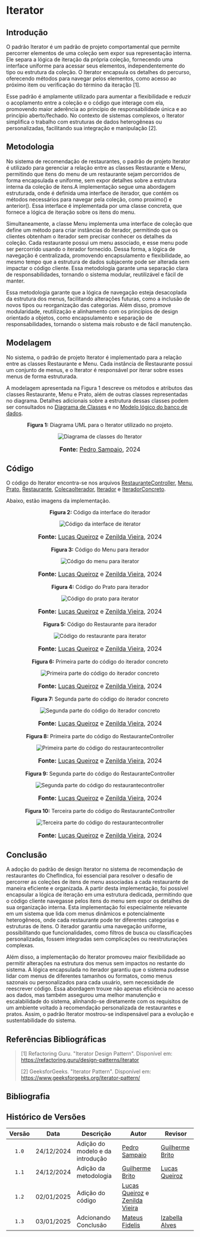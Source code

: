 # Iterator

## Introdução

O padrão Iterator é um padrão de projeto comportamental que permite percorrer elementos de uma coleção sem expor sua representação interna. Ele separa a lógica de iteração da própria coleção, fornecendo uma interface uniforme para acessar seus elementos, independentemente do tipo ou estrutura da coleção. O Iterator encapsula os detalhes do percurso, oferecendo métodos para navegar pelos elementos, como acesso ao próximo item ou verificação do término da iteração [1].

Esse padrão é amplamente utilizado para aumentar a flexibilidade e reduzir o acoplamento entre a coleção e o código que interage com ela, promovendo maior aderência ao princípio de responsabilidade única e ao princípio aberto/fechado. No contexto de sistemas complexos, o Iterator simplifica o trabalho com estruturas de dados heterogêneas ou personalizadas, facilitando sua integração e manipulação [2].

## Metodologia

No sistema de recomendação de restaurantes, o padrão de projeto Iterator é utilizado para gerenciar a relação entre as classes Restaurante e Menu, permitindo que itens do menu de um restaurante sejam percorridos de forma encapsulada e uniforme, sem expor detalhes sobre a estrutura interna da coleção de itens.A implementação segue uma abordagem estruturada, onde é definida uma interface de iterador, que contém os métodos necessários para navegar pela coleção, como proximo() e anterior(). Essa interface é implementada por uma classe concreta, que fornece a lógica de iteração sobre os itens do menu.

Simultaneamente, a classe Menu implementa uma interface de coleção que define um método para criar instâncias do iterador, permitindo que os clientes obtenham o iterador sem precisar conhecer os detalhes da coleção. Cada restaurante possui um menu associado, e esse menu pode ser percorrido usando o iterador fornecido. Dessa forma, a lógica de navegação é centralizada, promovendo encapsulamento e flexibilidade, ao mesmo tempo que a estrutura de dados subjacente pode ser alterada sem impactar o código cliente. Essa metodologia garante uma separação clara de responsabilidades, tornando o sistema modular, reutilizável e fácil de manter.

Essa metodologia garante que a lógica de navegação esteja desacoplada da estrutura dos menus, facilitando alterações futuras, como a inclusão de novos tipos ou reorganização das categorias. Além disso, promove modularidade, reutilização e alinhamento com os princípios de design orientado a objetos, como encapsulamento e separação de responsabilidades, tornando o sistema mais robusto e de fácil manutenção.

## Modelagem

No sistema, o padrão de projeto Iterator é implementado para a relação entre as classes Restaurante e Menu. Cada instância de Restaurante possui um conjunto de menus, e o Iterator é responsável por iterar sobre esses menus de forma estruturada.

A modelagem apresentada na Figura 1 descreve os métodos e atributos das classes Restaurante, Menu e Prato, além de outras classes representadas no diagrama. Detalhes adicionais sobre a estrutura dessas classes podem ser consultados  no [Diagrama de Classes](https://unbarqdsw2024-2.github.io/2024.2_G10_Recomendacao_Entrega_03/#/refatoracoes/diagrama-de-classes) e no [Modelo lógico do banco de dados](https://unbarqdsw2024-2.github.io/2024.2_G10_Recomendacao_Entrega_03/#/refatoracoes/modelo-logico).

<center>
<p style="text-align: center"><b>Figura 1:</b> Diagrama UML para o Iterator utilizado no projeto.</p>
<div align="center">
  <img src="https://raw.githubusercontent.com/UnBArqDsw2024-2/2024.2_G10_Recomendacao_Entrega_03/refs/heads/main/docs/imagens/diagrama_iterator.png" alt="Diagrama de classes do Iterator" >
</div>
<font size="3"><p style="text-align: center"><b>Fonte:</b> <a href="https://github.com/PedroSampaioDias">Pedro Sampaio</a>, 2024</p></font>
</center>

## Código

O código do Iterator encontra-se nos arquivos [RestauranteController](https://github.com/UnBArqDsw2024-2/2024.2_G10_Recomendacao_Entrega_03/blob/main/backend/api/src/main/java/com/api/API/controllers/RestauranteController.java), [Menu](https://github.com/UnBArqDsw2024-2/2024.2_G10_Recomendacao_Entrega_03/blob/main/backend/api/src/main/java/com/api/API/models/Menu.java), [Prato](https://github.com/UnBArqDsw2024-2/2024.2_G10_Recomendacao_Entrega_03/blob/main/backend/api/src/main/java/com/api/API/models/Prato.java), [Restaurante](https://github.com/UnBArqDsw2024-2/2024.2_G10_Recomendacao_Entrega_03/blob/main/backend/api/src/main/java/com/api/API/models/Restaurante.java), [ColecaoIterador](https://github.com/UnBArqDsw2024-2/2024.2_G10_Recomendacao_Entrega_03/blob/main/backend/api/src/main/java/com/api/API/models/iterator/ColecaoIterador.java), [Iterador](https://github.com/UnBArqDsw2024-2/2024.2_G10_Recomendacao_Entrega_03/blob/main/backend/api/src/main/java/com/api/API/models/iterator/Iterador.java) e [IteradorConcreto](https://github.com/UnBArqDsw2024-2/2024.2_G10_Recomendacao_Entrega_03/blob/main/backend/api/src/main/java/com/api/API/models/iterator/IteradorConcreto.java). 

Abaixo, estão imagens da implementação.

<center>
<p style="text-align: center"><b>Figura 2:</b> Código da interface do iterador </p>
<div align="center">
  <img src="https://raw.githubusercontent.com/UnBArqDsw2024-2/2024.2_G10_Recomendacao_Entrega_03/refs/heads/main/docs/imagens/iterador-iterator.png" alt="Código da interface de iterator" >
</div>
<font size="3"><p style="text-align: center"><b>Fonte:</b> <a href="https://github.com/lucasqueiroz23">Lucas Queiroz</a> e <a href="https://github.com/zenildavieira">Zenilda Vieira</a>, 2024</p></font>
</center>

<center>
<p style="text-align: center"><b>Figura 3:</b> Código do Menu para iterador </p>
<div align="center">
  <img src="https://raw.githubusercontent.com/UnBArqDsw2024-2/2024.2_G10_Recomendacao_Entrega_03/refs/heads/main/docs/imagens/menu-iterator.png" alt="Código do menu para iterator" >
</div>
<font size="3"><p style="text-align: center"><b>Fonte:</b> <a href="https://github.com/lucasqueiroz23">Lucas Queiroz</a> e <a href="https://github.com/zenildavieira">Zenilda Vieira</a>, 2024</p></font>
</center>

<center>
<p style="text-align: center"><b>Figura 4:</b> Código do Prato para iterador </p>
<div align="center">
  <img src="https://raw.githubusercontent.com/UnBArqDsw2024-2/2024.2_G10_Recomendacao_Entrega_03/refs/heads/main/docs/imagens/prato-iterator.png" alt="Código do prato para iterator" >
</div>
<font size="3"><p style="text-align: center"><b>Fonte:</b> <a href="https://github.com/lucasqueiroz23">Lucas Queiroz</a> e <a href="https://github.com/zenildavieira">Zenilda Vieira</a>, 2024</p></font>
</center>

<center>
<p style="text-align: center"><b>Figura 5:</b> Código do Restaurante para iterador </p>
<div align="center">
  <img src="https://raw.githubusercontent.com/UnBArqDsw2024-2/2024.2_G10_Recomendacao_Entrega_03/refs/heads/main/docs/imagens/restaurante-iterator.png" alt="Código do restaurante para iterator" >
</div>
<font size="3"><p style="text-align: center"><b>Fonte:</b> <a href="https://github.com/lucasqueiroz23">Lucas Queiroz</a> e <a href="https://github.com/zenildavieira">Zenilda Vieira</a>, 2024</p></font>
</center>

<center>
<p style="text-align: center"><b>Figura 6:</b> Primeira parte do código do iterador concreto </p>
<div align="center">
  <img src="https://raw.githubusercontent.com/UnBArqDsw2024-2/2024.2_G10_Recomendacao_Entrega_03/refs/heads/main/docs/imagens/iterador-concreto-1-iterator.png" alt="Primeira parte do código do iterador concreto" >
</div>
<font size="3"><p style="text-align: center"><b>Fonte:</b> <a href="https://github.com/lucasqueiroz23">Lucas Queiroz</a> e <a href="https://github.com/zenildavieira">Zenilda Vieira</a>, 2024</p></font>
</center>


<center>
<p style="text-align: center"><b>Figura 7:</b> Segunda parte do código do iterador concreto </p>
<div align="center">
  <img src="https://raw.githubusercontent.com/UnBArqDsw2024-2/2024.2_G10_Recomendacao_Entrega_03/refs/heads/main/docs/imagens/iterador-concreto-2-iterator.png" alt="Segunda parte do código do iterador concreto" >
</div>
<font size="3"><p style="text-align: center"><b>Fonte:</b> <a href="https://github.com/lucasqueiroz23">Lucas Queiroz</a> e <a href="https://github.com/zenildavieira">Zenilda Vieira</a>, 2024</p></font>
</center>

<center>
<p style="text-align: center"><b>Figura 8:</b> Primeira parte do código do RestauranteController</p>
<div align="center">
  <img src="https://raw.githubusercontent.com/UnBArqDsw2024-2/2024.2_G10_Recomendacao_Entrega_03/refs/heads/main/docs/imagens/restaurante-controller-1-iterator.png" alt="Primeira parte do código do restaurantecontroller" >
</div>
<font size="3"><p style="text-align: center"><b>Fonte:</b> <a href="https://github.com/lucasqueiroz23">Lucas Queiroz</a> e <a href="https://github.com/zenildavieira">Zenilda Vieira</a>, 2024</p></font>
</center>


<center>
<p style="text-align: center"><b>Figura 9:</b> Segunda parte do código do RestauranteController</p>
<div align="center">
  <img src="https://raw.githubusercontent.com/UnBArqDsw2024-2/2024.2_G10_Recomendacao_Entrega_03/refs/heads/main/docs/imagens/restaurante-controller-2-iterator.png" alt="Segunda parte do código do restaurantecontroller" >
</div>
<font size="3"><p style="text-align: center"><b>Fonte:</b> <a href="https://github.com/lucasqueiroz23">Lucas Queiroz</a> e <a href="https://github.com/zenildavieira">Zenilda Vieira</a>, 2024</p></font>
</center>

<center>
<p style="text-align: center"><b>Figura 10:</b> Terceira parte do código do RestauranteController</p>
<div align="center">
  <img src="https://raw.githubusercontent.com/UnBArqDsw2024-2/2024.2_G10_Recomendacao_Entrega_03/refs/heads/main/docs/imagens/restaurante-controller-3-iterator.png" alt="Terceira parte do código do restaurantecontroller" >
</div>
<font size="3"><p style="text-align: center"><b>Fonte:</b> <a href="https://github.com/lucasqueiroz23">Lucas Queiroz</a> e <a href="https://github.com/zenildavieira">Zenilda Vieira</a>, 2024</p></font>
</center>

## Conclusão

A adoção do padrão de design Iterator no sistema de recomendação de restaurantes do ChefIndica, foi essencial para resolver o desafio de percorrer as coleções de itens de menu associadas a cada restaurante de maneira eficiente e organizada. A partir desta implementação, foi possível encapsular a lógica de iteração em uma estrutura dedicada, permitindo que o código cliente navegasse pelos itens do menu sem expor os detalhes de sua organização interna. Esta implementação foi especialmente relevante em um sistema que lida com menus dinâmicos e potencialmente heterogêneos, onde cada restaurante pode ter diferentes categorias e estruturas de itens. O iterador garantiu uma navegação uniforme, possibilitando que funcionalidades, como filtros de busca ou classificações personalizadas, fossem integradas sem complicações ou reestruturações complexas.

Além disso, a implementação do Iterator promoveu maior flexibilidade ao permitir alterações na estrutura dos menus sem impactos no restante do sistema. A lógica encapsulada no iterador garantiu que o sistema pudesse lidar com menus de diferentes tamanhos ou formatos, como menus sazonais ou personalizados para cada usuário, sem necessidade de reescrever código. Essa abordagem trouxe não apenas eficiência no acesso aos dados, mas também assegurou uma melhor manutenção e escalabilidade do sistema, alinhando-se diretamente com os requisitos de um ambiente voltado à recomendação personalizada de restaurantes e pratos. Assim, o padrão Iterator mostrou-se indispensável para a evolução e sustentabilidade do sistema.

## Referências Bibliográficas

> [1] Refactoring Guru. "Iterator Design Pattern". Disponível em: https://refactoring.guru/design-patterns/iterator
> 
> [2] GeeksforGeeks. "Iterator Pattern". Disponível em: https://www.geeksforgeeks.org/iterator-pattern/

## Bibliografia

## Histórico de Versões

| Versão | Data       | Descrição                        | Autor                                                                                                   | Revisor                                            |
|:------:| ---------- | -------------------------------- | ------------------------------------------------------------------------------------------------------- | -------------------------------------------------- |
| `1.0`  | 24/12/2024 | Adição do modelo e da introdução | [Pedro Sampaio](https://github.com/PedroSampaioDias)                                                    | [Guilherme Brito](https://github.com/GuilhermeB12) |
| `1.1`  | 24/12/2024 | Adição da metodologia            | [Guilherme Brito](https://github.com/GuilhermeB12)                                                      | [Lucas Queiroz](https://github.com/lucasqueiroz23) |
| `1.2`  | 02/01/2025 | Adição do código                 | [Lucas Queiroz](https://github.com/lucasqueiroz23) e [Zenilda Vieira](https://github.com/zenildavieira) |                                                    |
| `1.3`  | 03/01/2025 | Adcionando Conclusão             | [Mateus Fidelis](https://github.com/MatsFidelis)                                                        |[Izabella Alves](https://github.com/izabellaalves)  |